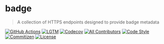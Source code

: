 # badge

> A collection of HTTPS endpoints designed to provide badge metadata

[![GitHub Actions](https://flat.badgen.net/github/checks/ajtorres9/badge?label=build)](https://github.com/ajtorres9/badge/actions?workflow=CI)
[![LGTM](https://flat.badgen.net/lgtm/grade/g/ajtorres9/badge?label=code%20quality)](https://lgtm.com/projects/g/ajtorres9/badge)
[![Codecov](https://flat.badgen.net/codecov/c/github/ajtorres9/badge/master)](https://codecov.io/gh/ajtorres9/badge)<!-- ALL-CONTRIBUTORS-BADGE:START - Do not remove or modify this section -->
[![All Contributors](https://flat.badgen.net/badge/all%20contributors/1/orange)](#contributors)<!-- ALL-CONTRIBUTORS-BADGE:END -->
[![Code Style](https://flat.badgen.net/badge/code%20style/prettier/ff69b4)](https://github.com/prettier/prettier)
[![Commitizen](https://flat.badgen.net/badge/commitizen/friendly/green)](https://github.com/commitizen/cz-cli)
[![License](https://flat.badgen.net/github/license/ajtorres9/badge)](license)
